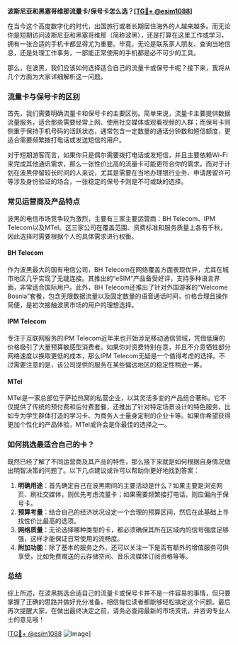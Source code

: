 **波斯尼亚和黑塞哥维那流量卡/保号卡怎么选？[[TG💪+ @esim1088](https://t.me/s/esim1088)]**

在当今这个高度数字化的时代，出国旅行或者长期居住海外的人越来越多。而无论你是短期访问波斯尼亚和黑塞哥维那（简称波黑），还是打算在这里工作或学习，拥有一张合适的手机卡都显得尤为重要。毕竟，无论是联系家人朋友、查询当地信息，还是处理工作事务，一部能正常使用的手机都是必不可少的工具。

那么，在波黑，我们应该如何选择适合自己的流量卡或保号卡呢？接下来，我将从几个方面为大家详细解析这一问题。

### 流量卡与保号卡的区别

首先，我们需要明确流量卡和保号卡的主要区别。简单来说，流量卡主要提供数据流量服务，适合那些需要经常上网、使用社交媒体或观看视频的人群；而保号卡则侧重于保持手机号码的活跃状态，通常包含一定数量的通话分钟数和短信额度，更适合需要频繁拨打电话或发送短信的用户。

对于短期游客而言，如果你只是偶尔需要拨打电话或发短信，并且主要依赖Wi-Fi来完成其他通讯需求，那么一张性价比高的流量卡可能更符合你的需求。而对于计划在波黑停留较长时间的人来说，尤其是需要在当地办理银行业务、申请居留许可等涉及身份验证的场合，一张稳定的保号卡则是不可或缺的选择。

### 常见运营商及产品特点

波黑的电信市场竞争较为激烈，主要有三家主要运营商：BH Telecom、IPM Telecom以及MTel。这三家公司在覆盖范围、资费标准和服务质量上各有千秋，因此选择时需要根据个人的具体需求进行权衡。

#### BH Telecom
作为波黑最大的国有电信公司，BH Telecom在网络覆盖方面表现优异，尤其在城市地区几乎实现了无缝连接。其推出的“eSIM”产品备受好评，支持多种语言界面，非常适合国际用户。此外，BH Telecom还推出了针对外国游客的“Welcome Bosnia”套餐，包含无限数据流量以及固定数量的语音通话时间，价格合理且操作简便，是初次接触波黑市场的用户的理想选择。

#### IPM Telecom
专注于互联网服务的IPM Telecom近年来也开始涉足移动通信领域，凭借低廉的价格吸引了大量预算敏感型消费者。如果你对资费特别在意，并且不介意牺牲部分网络速度以换取更低的成本，那么IPM Telecom无疑是一个值得考虑的选择。不过需要注意的是，该公司提供的服务在某些偏远地区的稳定性稍逊一筹。

#### MTel
MTel是一家总部位于萨拉热窝的私营企业，以其灵活多变的产品组合著称。它不仅提供了传统的预付费和后付费套餐，还推出了针对特定场景设计的特色服务，比如专为学生群体打造的学习卡、为商务人士量身定制的企业卡等。如果你希望获得更加个性化的产品体验，MTel或许会是你最佳的选择之一。

### 如何挑选最适合自己的卡？

既然已经了解了不同运营商及其产品的特性，那么接下来就是如何根据自身情况做出明智决策的问题了。以下几点建议或许可以帮助你更好地找到答案：

1. **明确用途**：首先确定自己在波黑期间的主要活动是什么？如果主要是浏览网页、刷社交媒体，则优先考虑流量卡；如果需要频繁接打电话，则应偏向于保号卡。
2. **预算考量**：结合自己的经济状况设定一个合理的预算区间，然后在此基础上寻找性价比最高的选项。
3. **网络质量**：无论选择哪种类型的卡，都必须确保其所在区域内的信号强度足够强，这样才能保证日常使用的流畅度。
4. **附加功能**：除了基本的服务之外，还可以关注一下是否有额外的增值服务可供享受，比如免费赠送的云存储空间、音乐流媒体订阅资格等等。

### 总结

综上所述，在波黑挑选合适自己的流量卡或保号卡并不是一件容易的事情，但只要掌握了正确的思路并做好充分准备，相信每位读者都能够轻松搞定这个问题。最后再次提醒大家，在做出最终决定之前，请务必查阅最新的市场资讯，并咨询专业人士的意见哦！

[[TG💪+ @esim1088](https://t.me/s/esim1088) ![Image](https://i.postimg.cc/4NQfJmqS/Snipaste-2025-05-13-00-14-12.png)]
